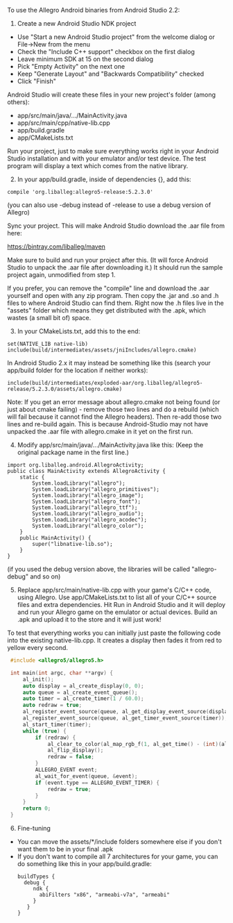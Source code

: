 To use the Allegro Android binaries from Android Studio 2.2:

1. Create a new Android Studio NDK project
 * Use "Start a new Android Studio project" from the welcome dialog or File->New from the menu
 * Check the "Include C++ support" checkbox on the first dialog
 * Leave minimum SDK at 15 on the second dialog
 * Pick "Empty Activity" on the next one
 * Keep "Generate Layout" and "Backwards Compatibility" checked
 * Click "Finish"

  Android Studio will create these files in your new project's folder (among others):

 * app/src/main/java/.../MainActivity.java
 * app/src/main/cpp/native-lib.cpp
 * app/build.gradle
 * app/CMakeLists.txt

 Run your project, just to make sure everything works right in your
 Android Studio installation and with your emulator and/or test device.
 The test program will display a text which comes from the native
 library.

2. In your app/build.gradle, inside of dependencies {}, add this:

 ```
 compile 'org.liballeg:allegro5-release:5.2.3.0'
 ```
 (you can also use -debug instead of -release to use a debug version of Allegro)

 Sync your project. This will make Android Studio download the .aar file from here:

 https://bintray.com/liballeg/maven
 
 Make sure to build and run your project after this.
 (It will force Android Studio to unpack the .aar file after downloading it.)
 It should run the sample project again, unmodified from step 1.
 
 If you prefer, you can remove the "compile" line and download the .aar
 yourself and open with any zip program. Then copy the .jar and .so and .h
 files to where Android Studio can find them. Right now the .h files live
 in the "assets" folder which means they get distributed with the .apk,
 which wastes (a small bit of) space.
 
3. In your CMakeLists.txt, add this to the end:

 ```
 set(NATIVE_LIB native-lib)
 include(build/intermediates/assets/jniIncludes/allegro.cmake)
 ```

 In Android Studio 2.x it may instead be something like this (search
 your app/build folder for the location if neither works):
 ```
 include(build/intermediates/exploded-aar/org.liballeg/allegro5-release/5.2.3.0/assets/allegro.cmake)
 ```
 Note: If you get an error message about allegro.cmake not being found
 (or just about cmake failing) - remove those two lines and do a rebuild
 (which will fail because it cannot find the Allegro headers).
 Then re-add those two lines and re-build again. This is because
 Android-Studio may not have unpacked the .aar file with allegro.cmake in it yet on the first run.

4. Modify app/src/main/java/.../MainActivity.java like this:
 (Keep the original package name in the first line.)

 ```
 import org.liballeg.android.AllegroActivity;
 public class MainActivity extends AllegroActivity {
     static {
         System.loadLibrary("allegro");
         System.loadLibrary("allegro_primitives");
         System.loadLibrary("allegro_image");
         System.loadLibrary("allegro_font");
         System.loadLibrary("allegro_ttf");
         System.loadLibrary("allegro_audio");
         System.loadLibrary("allegro_acodec");
         System.loadLibrary("allegro_color");
     }
     public MainActivity() {
         super("libnative-lib.so");
     }
 }
```
 (if you used the debug version above, the libraries will be called "allegro-debug" and so on)

5. Replace app/src/main/native-lib.cpp with your game's C/C++ code, using Allegro. Use app/CMakeLists.txt to list all of your C/C++ source files and extra dependencies. Hit Run in Android Studio and it will
deploy and run your Allegro game on the emulator or actual devices. Build an .apk and upload it to the
store and it will just work!

 To test that everything works you can initially just paste the following code into the existing native-lib.cpp.
 It creates a display then fades it from red to yellow every second.

 ```c
  #include <allegro5/allegro5.h>

  int main(int argc, char **argv) {
      al_init();
      auto display = al_create_display(0, 0);
      auto queue = al_create_event_queue();
      auto timer = al_create_timer(1 / 60.0);
      auto redraw = true;
      al_register_event_source(queue, al_get_display_event_source(display));
      al_register_event_source(queue, al_get_timer_event_source(timer));
      al_start_timer(timer);
      while (true) {
          if (redraw) {
              al_clear_to_color(al_map_rgb_f(1, al_get_time() - (int)(al_get_time()), 0));
              al_flip_display();
              redraw = false;
          }
          ALLEGRO_EVENT event;
          al_wait_for_event(queue, &event);
          if (event.type == ALLEGRO_EVENT_TIMER) {
              redraw = true;
          }
      }
      return 0;
  }
```

6. Fine-tuning

* You can move the assets/\*/include folders somewhere else if you don't want them to be in your final .apk
* If you don't want to compile all 7 architectures for your game, you can do something like this in your app/build.gradle:
    ```
    buildTypes {
      debug { 
         ndk {
           abiFilters "x86", "armeabi-v7a", "armeabi"
         }
       }
    }
    ```
